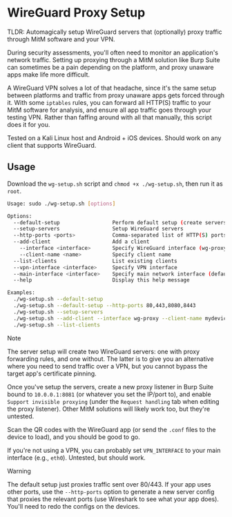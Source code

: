 # WireGuard Proxy Setup

TLDR: Automagically setup WireGuard servers that (optionally) proxy traffic through MitM software and your VPN.

During security assessments, you'll often need to monitor an application's network traffic. Setting up proxying through a MitM solution like Burp Suite can sometimes be a pain depending on the platform, and proxy unaware apps make life more difficult.

A WireGuard VPN solves a lot of that headache, since it's the same setup between platforms and traffic from proxy unaware apps gets forced through it. With some `iptables` rules, you can forward all HTTP(S) traffic to your MitM software for analysis, and ensure all app traffic goes through your testing VPN. Rather than faffing around with all that manually, this script does it for you.

Tested on a Kali Linux host and Android + iOS devices. Should work on any client that supports WireGuard.

## Usage

Download the `wg-setup.sh` script and `chmod +x ./wg-setup.sh`, then run it as `root`.

```bash
Usage: sudo ./wg-setup.sh [options]

Options:
  --default-setup                 Perform default setup (create servers and add Android/iOS clients)
  --setup-servers                 Setup WireGuard servers
  --http-ports <ports>            Comma-separated list of HTTP(S) ports to redirect (e.g., 80,443,8080)
  --add-client                    Add a client
    --interface <interface>       Specify WireGuard interface (wg-proxy or wg-noproxy)
    --client-name <name>          Specify client name
  --list-clients                  List existing clients
  --vpn-interface <interface>     Specify VPN interface
  --main-interface <interface>    Specify main network interface (default: eth0)
  --help                          Display this help message

Examples:
  ./wg-setup.sh --default-setup
  ./wg-setup.sh --default-setup --http-ports 80,443,8080,8443
  ./wg-setup.sh --setup-servers
  ./wg-setup.sh --add-client --interface wg-proxy --client-name mydevice
  ./wg-setup.sh --list-clients
```

> [!NOTE]
> The server setup will create two WireGuard servers: one with proxy forwarding rules, and one without. The latter is to give you an alternative where you need to send traffic over a VPN, but you cannot bypass the target app's certificate pinning.

Once you've setup the servers, create a new proxy listener in Burp Suite bound to `10.0.0.1:8081` (or whatever you set the IP/port to), and enable `Support invisible proxying` (under the `Request handling` tab when editing the proxy listener). Other MitM solutions will likely work too, but they're untested.

Scan the QR codes with the WireGuard app (or send the `.conf` files to the device to load), and you should be good to go.

If you're not using a VPN, you can probably set `VPN_INTERFACE` to your main interface (e.g., `eth0`). Untested, but should work.

> [!WARNING]
> The default setup just proxies traffic sent over 80/443. If your app uses other ports, use the `--http-ports` option to generate a new server config that proxies the relevant ports (use Wireshark to see what your app does). You'll need to redo the configs on the devices.

